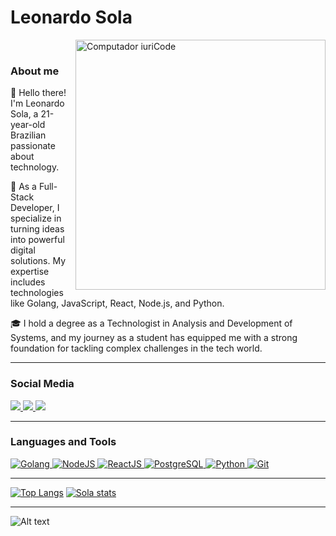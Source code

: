 
<h1>Leonardo Sola</h1>

<img src="https://raw.githubusercontent.com/MicaelliMedeiros/micaellimedeiros/master/image/computer-illustration.png" min-width="400px" max-width="400px" width="400px" align="right" alt="Computador iuriCode">

</br>

### About me

👋 Hello there! I'm Leonardo Sola, a 21-year-old Brazilian passionate about technology.

🚀 As a Full-Stack Developer, I specialize in turning ideas into powerful digital solutions. My expertise includes technologies like Golang, JavaScript, React, Node.js, and Python.

🎓 I hold a degree as a Technologist in Analysis and Development of Systems, and my journey as a student has equipped me with a strong foundation for tackling complex challenges in the tech world.


---
### Social Media

<p align="left">
  <a href="https://www.linkedin.com/in/leonardo-sola/">
    <img src="https://img.shields.io/badge/LinkedIn-0e76a8?style=flat-square&logo=linkedin&logoColor=white&link=https://www.linkedin.com/in/leonardo-sola/"/>
  </a>
  <a href="https://mail.google.com/mail/u/0/?fs=1&to=lsolaproducoes@gmail.com&tf=cm" alt="Gmail">
    <img src="https://img.shields.io/badge/-Gmail-FF0000?style=flat-square&labelColor=FF0000&logo=gmail&logoColor=white&link=https://mail.google.com/mail/u/0/?fs=1&to=lsolaproducoes@gmail.com&tf=cm" />
  </a>
  <a href="https://www.instagram.com/leorsola" alt="Instagram">
    <img src="https://img.shields.io/badge/-Instagram-DF0174?style=flat-square&labelColor=DF0174&logo=instagram&logoColor=white&link=https://www.instagram.com/leorsola/"/>
  </a>
</p>


---
### Languages and Tools
<p align="left">
  
  <a href="https://golang.org/">
    <img alt="Golang" src="https://img.shields.io/badge/golang-%2300ADD8.svg?&style=for-the-badge&logo=go&logoColor=white"/>
  </a>
  <a href="https://nodejs.org/">
    <img alt="NodeJS" src="https://img.shields.io/badge/node.js%20-%2343853D.svg?&style=for-the-badge&logo=node.js&logoColor=white"/>
  </a>
  <a href="https://react.dev/">
  <img alt="ReactJS" src="https://img.shields.io/badge/reactjs-%2300ADD8.svg?&style=for-the-badge&logo=react&logoColor=white"/>
  </a>
  <a href="https://www.postgresql.org/">
  <img alt="PostgreSQL" src="https://img.shields.io/badge/PostgreSQL-336791?logo=postgresql&logoColor=white&style=for-the-badge"/>
  </a>
  <a href="https://www.python.org/">
  <img alt="Python" src="https://img.shields.io/badge/python%20-%2314354C.svg?&style=for-the-badge&logo=python&logoColor=yellow"/>
  </a>
  <a href="https://git-scm.com/">
  <img alt="Git" src="https://img.shields.io/badge/Git-000?logo=Git&logoColor=white&style=for-the-badge" />
  </a>
  
</p>

---

[![Top Langs](https://github-readme-stats.vercel.app/api/top-langs/?username=LeonardoSola&theme=chartreuse-dark)](https://github.com/anuraghazra/github-readme-stats)
[![Sola stats](https://github-readme-stats.vercel.app/api?username=LeonardoSola&show_icons=true&theme=chartreuse-dark&include_all_commits=true&count_private=true)](https://github.com/anuraghazra/github-readme-stats)

---
![Alt text](./assets/gif.gif)



<!--- Sola --->
<!-- Oi, eu sou um EasterEGG! 😁🥚 --->
